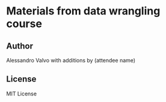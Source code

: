 # Materials from data wrangling course

## Author

Alessandro Valvo with additions by (attendee name)


## License

MIT License


